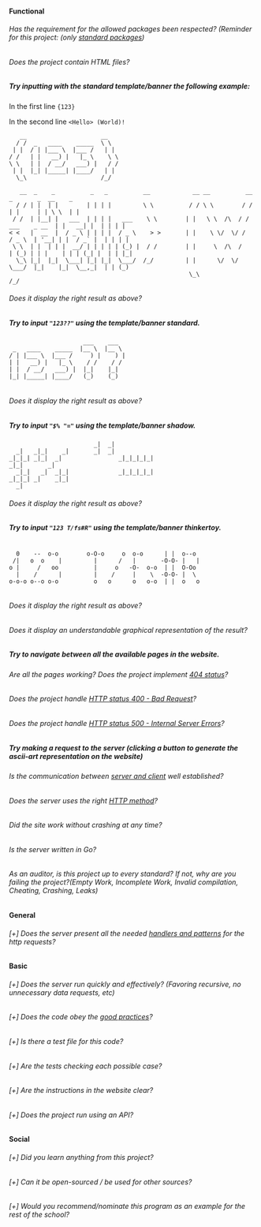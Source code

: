 #### Functional

###### Has the requirement for the allowed packages been respected? (Reminder for this project: (only [standard packages](https://golang.org/pkg/))

###### Does the project contain HTML files?

##### Try inputting with the standard template/banner the following example:

In the first line `{123}`

In the second line `<Hello> (World)!`

```
   __                     __
  / /  _   ____    _____  \ \
 | |  / | |___ \  |___ /   | |
/ /   | |   __) |   |_ \    \ \
\ \   | |  / __/   ___) |   / /
 | |  |_| |_____| |____/   | |
  \_\                     /_/

   __  _    _          _   _          __            __ __          __                 _       _  __    _
  / / | |  | |        | | | |         \ \          / / \ \        / /                | |     | | \ \  | |
 / /  | |__| |   ___  | | | |   ___    \ \        | |   \ \  /\  / /    ___    _ __  | |   __| |  | | | |
< <   |  __  |  / _ \ | | | |  / _ \    > >       | |    \ \/  \/ /    / _ \  | '__| | |  / _` |  | | | |
 \ \  | |  | | |  __/ | | | | | (_) |  / /        | |     \  /\  /    | (_) | | |    | | | (_| |  | | |_|
  \_\ |_|  |_|  \___| |_| |_|  \___/  /_/         | |      \/  \/      \___/  |_|    |_|  \__,_|  | | (_)
                                                   \_\                                           /_/

```

###### Does it display the right result as above?

##### Try to input `"123??"` using the template/banner standard.

```
                     ___    ___
 _   ____    _____  |__ \  |__ \
/ | |___ \  |___ /     ) |    ) |
| |   __) |   |_ \    / /    / /
| |  / __/   ___) |  |_|    |_|
|_| |_____| |____/   (_)    (_)


```

###### Does it display the right result as above?

##### Try to input `"$% "="` using the template/banner shadow.

```
                        _|  _|
  _|   _|_|    _|       _|  _|
_|_|_| _|_|  _|                _|_|_|_|_|
_|_|       _|
  _|_|   _|  _|_|              _|_|_|_|_|
_|_|_| _|    _|_|
  _|

```

###### Does it display the right result as above?

##### Try to input `"123 T/fs#R"` using the template/banner thinkertoy.

```

  0    --  o-o        o-O-o     o  o-o      | |  o--o
 /|   o  o    |         |      /   |       -O-O- |   |
o |     /   oo          |     o   -O-  o-o  | |  O-Oo
  |    /      |         |    /     |    \  -O-O- |  \
o-o-o o--o o-o          o   o      o   o-o  | |  o   o


```

###### Does it display the right result as above?

###### Does it display an understandable graphical representation of the result?

##### Try to navigate between all the available pages in the website.

###### Are all the pages working? Does the project implement [404 status](https://www.restapitutorial.com/httpstatuscodes.html)?

###### Does the project handle [HTTP status 400 - Bad Request](https://kinsta.com/knowledgebase/400-bad-request/#causes)?

###### Does the project handle [HTTP status 500 - Internal Server Errors](https://www.restapitutorial.com/httpstatuscodes.html)?

##### Try making a request to the server (clicking a button to generate the ascii-art representation on the website)

###### Is the communication between [server and client](https://www.geeksforgeeks.org/client-server-model/) well established?

###### Does the server uses the right [HTTP method](https://developer.mozilla.org/en-US/docs/Web/HTTP/Methods)?

###### Did the site work without crashing at any time?

###### Is the server written in Go?

###### As an auditor, is this project up to every standard? If not, why are you failing the project?(Empty Work, Incomplete Work, Invalid compilation, Cheating, Crashing, Leaks)

#### General

###### [+] Does the server present all the needed [handlers and patterns](https://golang.org/pkg/net/http/#HandleFunc) for the http requests?

#### Basic

###### [+] Does the server run quickly and effectively? (Favoring recursive, no unnecessary data requests, etc)

###### [+] Does the code obey the [good practices](../../good-practices/README.md)?

###### [+] Is there a test file for this code?

###### [+] Are the tests checking each possible case?

###### [+] Are the instructions in the website clear?

###### [+] Does the project run using an API?

#### Social

###### [+] Did you learn anything from this project?

###### [+] Can it be open-sourced / be used for other sources?

###### [+] Would you recommend/nominate this program as an example for the rest of the school?
